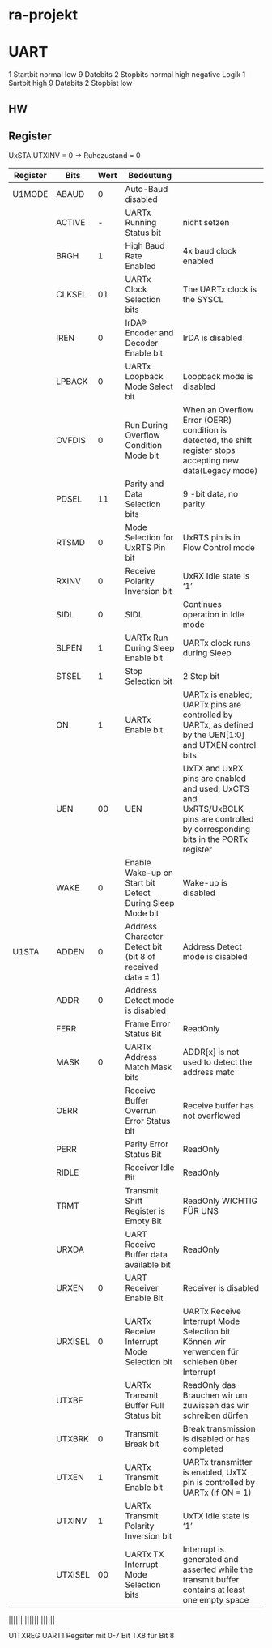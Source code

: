 # ra-projekt

# UART
1 Startbit normal low
9 Datebits 
2 Stopbits normal high
negative Logik
1 Sartbit high
9 Databits
2 Stopbist low

## HW
## Register
UxSTA.UTXINV = 0 -> Ruhezustand = 0



|Register|Bits|Wert|Bedeutung||
|-|-|-|-|-|
|U1MODE|ABAUD|0|Auto-Baud disabled||
||ACTIVE    |-  | UARTx Running Status bit| nicht setzen|
||BRGH      |1  | High Baud Rate Enabled| 4x baud clock enabled|
||CLKSEL    |01 | UARTx Clock Selection bits| The UARTx clock is the SYSCL|
||IREN      |0  | IrDA® Encoder and Decoder Enable bit| IrDA is disabled|
||LPBACK    |0  | UARTx Loopback Mode Select bit| Loopback mode is disabled|
||OVFDIS    |0  | Run During Overflow Condition Mode bit| When an Overflow Error (OERR) condition is detected, the shift register stops accepting new data(Legacy mode)|
||PDSEL     |11 | Parity and Data Selection bits| 9 -bit data, no parity|
||RTSMD     |0  | Mode Selection for UxRTS Pin bit| UxRTS pin is in Flow Control mode|
||RXINV     |0  | Receive Polarity Inversion bit| UxRX Idle state is ‘1’|
||SIDL      |0  | SIDL| Continues operation in Idle mode|
||SLPEN     |1  | UARTx Run During Sleep Enable bit| UARTx clock runs during Sleep|
||STSEL     |1  |  Stop Selection bit| 2 Stop bit|
||ON        |1  | UARTx Enable bit| UARTx is enabled; UARTx pins are controlled by UARTx, as defined by the UEN[1:0] and UTXEN control bits|
||UEN       |00 | UEN| UxTX and UxRX pins are enabled and used; UxCTS and UxRTS/UxBCLK pins are controlled by corresponding bits in the PORTx register|
||WAKE      |0  | Enable Wake-up on Start bit Detect During Sleep Mode bit| Wake-up is disabled|
|U1STA|ADDEN|0  |  Address Character Detect bit (bit 8 of received data = 1)| Address Detect mode is disabled|
||ADDR      |0  | Address Detect mode is disabled||
||FERR      |   | Frame Error Status Bit| ReadOnly |
||MASK      |0  | UARTx Address Match Mask bits| ADDR[x] is not used to detect the address matc|
||OERR      |   | Receive Buffer Overrun Error Status bit| Receive buffer has not overflowed|
||PERR      |   | Parity Error Status Bit| ReadOnly|
||RIDLE     |   | Receiver Idle Bit| ReadOnly|
||TRMT      |   | Transmit Shift Register is Empty Bit | ReadOnly WICHTIG FÜR UNS |
||URXDA     |   | UART Receive Buffer data available bit | ReadOnly|
||URXEN     |0  | UART Receiver Enable Bit| Receiver is disabled|
||URXISEL   |0  | UARTx Receive Interrupt Mode Selection bit | UARTx Receive Interrupt Mode Selection bit Können wir verwenden für schieben über Interrupt |
||UTXBF||UARTx Transmit Buffer Full Status bit | ReadOnly das Brauchen wir um zuwissen das wir schreiben dürfen |
||UTXBRK    |0  | Transmit Break bit| Break transmission is disabled or has completed|
||UTXEN     |1  | UARTx Transmit Enable bit | UARTx transmitter is enabled, UxTX pin is controlled by UARTx (if ON = 1)|
||UTXINV    |1  | UARTx Transmit Polarity Inversion bit| UxTX Idle state is ‘1’|
||UTXISEL   |00 | UARTx TX Interrupt Mode Selection bits| Interrupt is generated and asserted while the transmit buffer contains at least one empty space|

||||||
||||||
||||||

U1TXREG UART1 Regsiter mit 0-7 Bit
TX8 für Bit 8